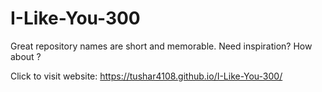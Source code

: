 # I-Like-You-300
Great repository names are short and memorable. Need inspiration? How about   ?


Click to visit website: https://tushar4108.github.io/I-Like-You-300/
